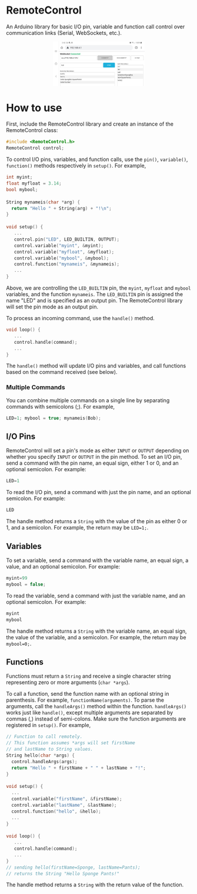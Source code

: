 # RemoteControl
An Arduino library for basic I/O pin, variable and function call control over communication links (Serial, WebSockets, etc.).
<p align="center"><img src="https://raw.githubusercontent.com/idotuchman/RemoteControl/master/docs/img/screenshot.jpg" width="250"></p>

# How to use
First, include the RemoteControl library and create an instance of the RemoteControl class:
```cpp
#include <RemoteControl.h>
RemoteControl control;
```

To control I/O pins, variables, and function calls, use the ```pin()```, ```variable()```, ```function()``` methods respectively in ```setup()```. For example,

```cpp
int myint;
float myfloat = 3.14;
bool mybool;

String mynameis(char *arg) {
  return "Hello " + String(arg) + "!\n";
}

void setup() {
   ... 
   control.pin("LED", LED_BUILTIN, OUTPUT);
   control.variable("myint", &myint);
   control.variable("myfloat", &myfloat);
   control.variable("mybool", &mybool);
   control.function("mynameis", &mynameis);
   ...
}
```
Above, we are controlling the ```LED_BUILTIN``` pin, the ```myint```, ```myfloat``` and ```mybool``` variables, and the function ```mynameis```. The ```LED_BUILTIN``` pin is assigned the name "LED" and is specified as an output pin. The RemoteControl library will set the pin mode as an output pin.

To process an incoming command, use the ```handle()``` method.
```cpp
void loop() {
   ...
   control.handle(command);
   ...
}
```
The ```handle()``` method will update I/O pins and variables, and call functions based on the command received (see below).

### Multiple Commands
You can combine multiple commands on a single line by separating commands with semicolons (;). For example,
```cpp
LED=1; mybool = true; mynameis(Bob);
```

## I/O Pins

RemoteControl will set a pin's mode as either ```INPUT``` or ```OUTPUT``` depending on whether you specify ```INPUT``` or ```OUTPUT``` in the pin method. To set an I/O pin, send a command with the pin name, an equal sign, either 1 or 0, and an optional semicolon. For example:
```cpp
LED=1
```

To read the I/O pin, send a command with just the pin name, and an optional semicolon. For example:
```cpp
LED
```
The handle method returns a ```String``` with the value of the pin as either 0 or 1, and a semicolon. For example, the return may be ```LED=1;```.

## Variables
To set a variable, send a command with the variable name, an equal sign, a value, and an optional semicolon. For example:
```cpp
myint=99
mybool = false;
```

To read the variable, send a command with just the variable name, and an optional semicolon. For example:
```cpp
myint
mybool
```
The handle method returns a ```String``` with the variable name, an equal sign, the value of the variable, and a semicolon. For example, the return may be ```mybool=0;```.

## Functions
Functions must return a ```String``` and receive a single character string representing zero or more arguments (```char *args```).

To call a function, send the function name with an optional string in parenthesis. For example, ```functionName(arguments)```. To parse the arguments, call the ```handleArgs()``` method within the function. ```handleArgs()``` works just like ```handle()```, except multiple arguments are separated by commas (,) instead of semi-colons. Make sure the function arguments are registered in ```setup()```. For example,
```cpp
// Function to call remotely.
// This function assumes *args will set firstName
// and lastName to String values.
String hello(char *args) {
  control.handleArgs(args);
  return "Hello " + firstName + " " + lastName + "!";
}

void setup() {
  ... 
  control.variable("firstName", &firstName);
  control.variable("lastName", &lastName);
  control.function("hello", &hello);
  ...
}

void loop() {
   ...
   control.handle(command);
   ...
}
// sending hello(firstName=Sponge, lastName=Pants);
// returns the String "Hello Sponge Pants!"
```

The handle method returns a ```String``` with the return value of the function.
